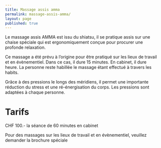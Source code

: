 ```yaml
---
title: Massage assis amma
permalink: massage-assis-amma/
layout: page
published: true
---
```


Le massage assis AMMA est issu du shiatsu, il se pratique assis sur une chaise spéciale qui est ergonomiquement conçue pour procurer une profonde relaxation.

Ce massage a été prévu à l’origine pour être pratiqué sur les lieux de travail et en évènementiel. Dans ce cas, il dure 15 minutes. En cabinet, il dure heure. La personne reste habillée le massage étant effectué à travers les habits.

Grâce à des pressions le longs des méridiens, il permet une importante réduction du stress et une ré-énergisation du corps. Les pressions sont adaptées à chaque personne.


# Tarifs

CHF 100.- la séance de 60 minutes en cabinet

Pour des massages sur les lieux de travail et en évènementiel, veuillez demander la brochure spéciale


<div style="margin-bottom: 250px;"></div>